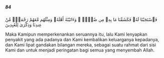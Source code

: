 ##### 84

<span class="ayah">فَٱسْتَجَبْنَا لَهُۥ فَكَشَفْنَا مَا بِهِۦ مِن ضُرٍّۢ ۖ وَءَاتَيْنَٰهُ أَهْلَهُۥ وَمِثْلَهُم مَّعَهُمْ رَحْمَةًۭ مِّنْ عِندِنَا وَذِكْرَىٰ لِلْعَٰبِدِينَ</span>

<span class="ayah_translation">Maka Kamipun memperkenankan seruannya itu, lalu Kami lenyapkan penyakit yang ada padanya dan Kami kembalikan keluarganya kepadanya, dan Kami lipat gandakan bilangan mereka, sebagai suatu rahmat dari sisi Kami dan untuk menjadi peringatan bagi semua yang menyembah Allah.</span>
